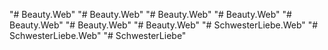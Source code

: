 "# Beauty.Web" 
"# Beauty.Web" 
"# Beauty.Web" 
"# Beauty.Web" 
"# Beauty.Web" 
"# Beauty.Web" 
"# Beauty.Web" 
"# SchwesterLiebe.Web" 
"# SchwesterLiebe.Web" 
"# SchwesterLiebe" 
